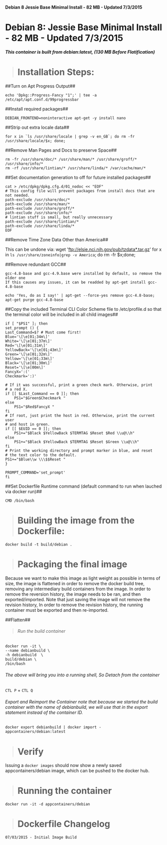 **Debian 8 Jessie Base Minimal Install - 82 MB - Updated 7/3/2015**

# Debian 8: Jessie Base Minimal Install - 82 MB - Updated 7/3/2015

***This container is built from debian:latest, (130 MB Before Flatification)***

># Installation Steps:

##Turn on Apt Progress Output##
   
    echo 'Dpkg::Progress-Fancy "1";' | tee -a /etc/apt/apt.conf.d/99progressbar

##Install required packages##

    DEBIAN_FRONTEND=noninteractive apt-get -y install nano


##Strip out extra locale data##

    for x in `ls /usr/share/locale | grep -v en_GB`; do rm -fr /usr/share/locale/$x; done;


##Remove Man Pages and Docs to preserve Space##

    rm -fr /usr/share/doc/* /usr/share/man/* /usr/share/groff/* /usr/share/info/*
    rm -rf /usr/share/lintian/* /usr/share/linda/* /var/cache/man/*


##Set documentation generation to off for future installed packages##
       
    cat > /etc/dpkg/dpkg.cfg.d/01_nodoc << "EOF"
    # This config file will prevent packages from install docs that are not needed.
    path-exclude /usr/share/doc/*
    path-exclude /usr/share/man/*
    path-exclude /usr/share/groff/*
    path-exclude /usr/share/info/*
    # lintian stuff is small, but really unnecessary
    path-exclude /usr/share/lintian/*
    path-exclude /usr/share/linda/*
    EOF

##Remove Time Zone Data Other than America##

   This can be undone via: wget 'ftp://elsie.nci.nih.gov/pub/tzdata*.tar.gz'
   for x in `ls /usr/share/zoneinfo|grep -v America`; do rm -fr $x;done;

##Remove redundant GCC##

    gcc-4.8-base and gcc-4.9.base were installed by default, so remove the older one
    If this causes any issues, it can be readded by apt-get install gcc-4.8-base
    
    echo 'Yes, do as I say!' | apt-get --force-yes remove gcc-4.8-base;
    apt-get purge gcc-4.8-base 


##Copy the included Terminal CLI Color Scheme file to /etc/profile.d so that the terminal color will be included in all child images##

    if [ "$PS1" ]; then
    set_prompt () {
    Last_Command=$? # Must come first!
    Blue='\[\e[01;34m\]'
    White='\[\e[01;37m\]'
    Red='\[\e[01;31m\]'
    YellowBack='\[\e[01;43m\]'
    Green='\[\e[01;32m\]'
    Yellow='\[\e[01;33m\]'
    Black='\[\e[01;30m\]'
    Reset='\[\e[00m\]'
    FancyX=':('
    Checkmark=':)'

    # If it was successful, print a green check mark. Otherwise, print
    # a red X.
    if [[ $Last_Command == 0 ]]; then
        PS1="$Green$Checkmark "
    else
        PS1="$Red$FancyX "
    fi
    # If root, just print the host in red. Otherwise, print the current user
    # and host in green.
    if [[ $EUID == 0 ]]; then
        PS1+="$Black $YellowBack $TERMTAG $Reset $Red \\u@\\h"
    else
        PS1+="$Black $YellowBack $TERMTAG $Reset $Green \\u@\\h"
    fi
    # Print the working directory and prompt marker in blue, and reset
    # the text color to the default.
    PS1+="$Blue\\w \\\$$Reset "
    }
    
    PROMPT_COMMAND='set_prompt'
    fi

##Set Dockerfile Runtime command (default command to run when lauched via docker run)##
    
    CMD /bin/bash

># Building the image from the Dockerfile:
    
   `docker build -t build/debian .`


># Packaging the final image

Because we want to make this image as light weight as possible in terms of size, the image is flattened in order to remove the docker build tree, removing any intermediary build containers from the image. In order to remove the reversion history, the image needs to be ran, and then exported/imported. Note that just saving the image will not remove the revision history, In order to remove the revision history, the running container must be exported and then re-imported. 

##Flatten##

>###### Run the build container

    docker run -it \
    --name debianbuild \
    -h debianbuild  \
    build/debian \
    /bin/bash
 
   
###### The above will bring you into a running shell, So Detach from the container
    
   `CTL P` + `CTL Q`


###### Export and Reimport the Container note that because we started the build container with the name of debianbuild, we will use that in the export statement instead of the container ID.

    
    docker export debianbuild | docker import - appcontainers/debian:latest

># Verify

Issuing a `docker images` should now show a newly saved appcontainers/debian image, which can be pushed to the docker hub.

># Running the container
    
   `docker run -it -d appcontainers/debian`

># Dockerfile Changelog
    
    07/03/2015 - Initial Image Build

